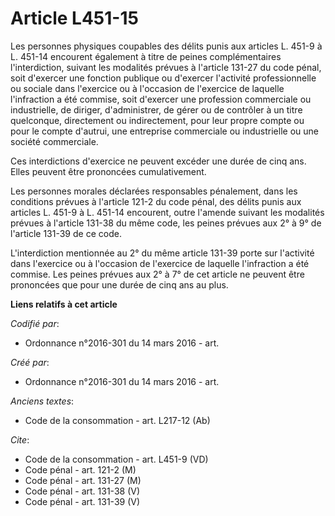 # Article L451-15

Les personnes physiques coupables des délits punis aux articles L. 451-9 à L. 451-14 encourent également à titre de peines
complémentaires l'interdiction, suivant les modalités prévues à l'article 131-27 du code pénal, soit d'exercer une fonction
publique ou d'exercer l'activité professionnelle ou sociale dans l'exercice ou à l'occasion de l'exercice de laquelle
l'infraction a été commise, soit d'exercer une profession commerciale ou industrielle, de diriger, d'administrer, de gérer ou
de contrôler à un titre quelconque, directement ou indirectement, pour leur propre compte ou pour le compte d'autrui, une
entreprise commerciale ou industrielle ou une société commerciale. 

Ces interdictions d'exercice ne peuvent excéder une durée de cinq ans. Elles peuvent être prononcées cumulativement. 

Les personnes morales déclarées responsables pénalement, dans les conditions prévues à l'article 121-2 du code pénal, des
délits punis aux articles L. 451-9 à L. 451-14 encourent, outre l'amende suivant les modalités prévues à l'article 131-38 du
même code, les peines prévues aux 2° à 9° de l'article 131-39 de ce code. 

L'interdiction mentionnée au 2° du même article 131-39 porte sur l'activité dans l'exercice ou à l'occasion de l'exercice de
laquelle l'infraction a été commise. Les peines prévues aux 2° à 7° de cet article ne peuvent être prononcées que pour une
durée de cinq ans au plus.

**Liens relatifs à cet article**

_Codifié par_:

  - Ordonnance n°2016-301 du 14 mars 2016 - art.

_Créé par_:

  - Ordonnance n°2016-301 du 14 mars 2016 - art.

_Anciens textes_:

  - Code de la consommation - art. L217-12 (Ab)

_Cite_:

  - Code de la consommation - art. L451-9 (VD)
  - Code pénal - art. 121-2 (M)
  - Code pénal - art. 131-27 (M)
  - Code pénal - art. 131-38 (V)
  - Code pénal - art. 131-39 (V)
